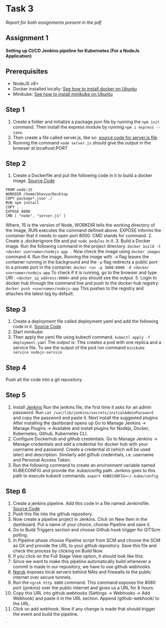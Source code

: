 # Task 3
*Report for both assignments present in the pdf*

## Assignment 1
#### Setting up CI/CD Jenkins pipeline for Kubernetes (For a NodeJs Application)

## Prerequisites 
- NodeJS v8+
- Docker installed locally: [See how to install docker on Ubuntu](https://www.linuxtechi.com/install-use-docker-on-ubuntu/)
- Minikube: [See how to install minikube on Ubuntu](https://www.linuxtechi.com/how-to-install-minikube-on-ubuntu/)

## Step 1
1. Create a folder and initialize a package.json file by running the `npm init` command. Then install the express module by running `npm i express --save`.
2. Then create a file called server.js, like so: [source code for server.js file](https://github.com/Bhavya-Tripathi/Devops-Jenkins/blob/master/server.js)
3. Running the command `node server.js` should give the output in the browser at localhost:PORT
## Step 2
1. Create a Dockerfile and put the following code in it to build a docker image. [Source Code](https://github.com/Bhavya-Tripathi/Devops-Jenkins/blob/master/Dockerfile)
```
FROM node:15
WORKDIR /home/bhavya/Desktop
COPY package*.json ./ 
RUN npm install
COPY . . 
EXPOSE 8000
CMD [ "node", "server.js" ]
```
Where, 15 is the version of Node, WORKDIR tells the working directory of the image, RUN executes the command defined above. EXPOSE informs the container that it needs to open port 8000. CMD stands for command.
2. Create a .dockerignore file and put `node_modules` in it.
3. Build a Docker image. Run the following command in the project directory.
`docker build -t <docker username>/nodejs-app .`
Now check the image using `docker images` command
4. Run the image. Running the image with `-d` flag leaves the container running in the background and the `-p` flag redirects a public port to a private port in the container.
`docker run -p 3000:8000 -d <docker username>/nodejs-app`
To check if it is running, go to the browser and type URl : `<docker_ip_address:8000>` and you should see the output.
5. Login to docker hub through the command line and push to the docker hub registry.
`docker push <username>/nodejs-app`
This pushes to the registry and attaches the latest tag by default.
## Step 3
1. Create a deployment file called deployment.yaml and add the following code in it. [Source Code](https://github.com/Bhavya-Tripathi/Devops-Jenkins/blob/master/deployment.yaml)
2. Start minikube
3. Then apply the yaml file using kubectl command.
`kubectl apply -f deployment.yaml`
The output is:
This creates a pod with one replica and a service file.
To see the output of the pod run command `minikube service nodejs-service`
## Step 4
Push all the code into a git repository.
## Step 5
1. Install [Jenkins](https://www.jenkins.io/download/)
Run the jenkins file, the first time it asks for an admin password.
Run `cat /var/lib/jenkins/secrets/initialAdminPassword` and copy the password and paste it.
Next install the suggested plugins
After installing the dashboard opens up 
Go to Manage Jenkins -> Manage Plugins -> Available and install plugins for Nodejs, Docker, Kubernetes, Github, Kubernetes CLI.
2. Configure Dockerhub and github credentials. Go to Manage Jenkins -> Manage credentials and add a credential for docker hub with your username and password. Create a credential id (which will be used later) and description. Similarly add github credentials, i.e. username and Personal Access Token.
3. Run the following command to create an environment variable named KUBECONFIG and provide the .kube/config path. Jenkins goes to this path to execute kubectl commands.
`export KUBECONFIG=~/.kube/config`
## Step 6
1. Create a jenkins pipeline. Add this code in a file named Jenkinsfile. [Source Code](https://github.com/Bhavya-Tripathi/Devops-Jenkins/blob/master/Jenkinsfile)
2. Push this file into the github repository.
3. Now create a pipeline project in Jenkins. Click on New Item in the dashboard. Put a name of your choice, choose Pipeline and save it.
4. Go to Build Triggers section and choose Github hook trigger for GITScm polling.
5. In Pipeline phase choose Pipeline script from SCM and choose the SCM as Git and provide the URL to your github repository. Save this file and check the process by clicking on Build Now.
6. If you click on the Full Stage View option, it should look like this:
7. Since we want to make this pipeline automatically build whenever a commit is made in our repository, we have to use github webhooks.
8. [Ngrok](https://ngrok.com/download) exposes local servers behind NAts and firewalls to the public internet over secure tunnels.
9. Run the `ngrok http 8080` command. This command exposes the 8080 port (jenkins) over the public internet and gives us a URL for 8 hours.
10. Copy this URL into github webhooks (Settings -> Webhooks -> Add Webhook) and paste it in the URL section. Append /github-webhook/ to the URL.
11. Click on add webhook. Now if any change is made that should trigger the event and build the pipeline. 


`
